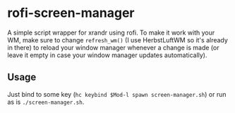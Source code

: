 # rofi-screen-manager
A simple script wrapper for xrandr using rofi. To make it work with your WM,
make sure to change `refresh_wm()` (I use HerbstLuftWM so it's already in there)
to reload your window manager whenever a change is made (or leave it empty in
case your window manager updates automatically).

## Usage
Just bind to some key (`hc keybind $Mod-l spawn screen-manager.sh`) or run as is
`./screen-manager.sh`.
